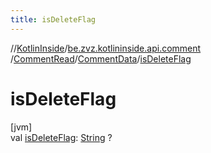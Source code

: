 ```yaml
---
title: isDeleteFlag
---
```

//[KotlinInside](../../../../index.html)/[be.zvz.kotlininside.api.comment](../../index.html)
/[CommentRead](../index.html)/[CommentData](index.html)/[isDeleteFlag](is-delete-flag.html)

# isDeleteFlag

[jvm]\
val [isDeleteFlag](is-delete-flag.html): [String](https://kotlinlang.org/api/latest/jvm/stdlib/kotlin/-string/index.html)
?




